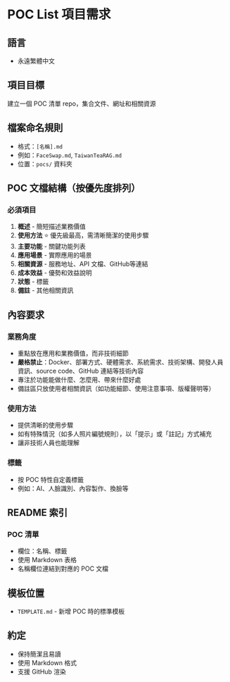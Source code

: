 # POC List 項目需求

## 語言
- 永遠繁體中文

## 項目目標
建立一個 POC 清單 repo，集合文件、網址和相關資源

## 檔案命名規則
- 格式：`[名稱].md`
- 例如：`FaceSwap.md`, `TaiwanTeaRAG.md`
- 位置：`pocs/` 資料夾

## POC 文檔結構（按優先度排列）

### 必須項目
1. **概述** - 簡短描述業務價值
2. **使用方法** ⭐ 優先級最高，需清晰簡潔的使用步驟
3. **主要功能** - 關鍵功能列表
4. **應用場景** - 實際應用的場景
5. **相關資源** - 服務地址、API 文檔、GitHub等連結
6. **成本效益** - 優勢和效益說明
7. **狀態** - 標籤
8. **備註** - 其他相關資訊

## 內容要求

### 業務角度
- 重點放在應用和業務價值，而非技術細節
- **嚴格禁止**：Docker、部署方式、硬體需求、系統需求、技術架構、開發人員資訊、source code、GitHub 連結等技術內容
- 專注於功能能做什麼、怎麼用、帶來什麼好處
- 備註區只放使用者相關資訊（如功能細節、使用注意事項、版權聲明等）

### 使用方法
- 提供清晰的使用步驟
- 如有特殊情況（如多人照片編號規則），以「提示」或「註記」方式補充
- 讓非技術人員也能理解

### 標籤
- 按 POC 特性自定義標籤
- 例如：AI、人臉識別、內容製作、換臉等

## README 索引

### POC 清單

- 欄位：名稱、標籤
- 使用 Markdown 表格
- 名稱欄位連結到對應的 POC 文檔

## 模板位置
- `TEMPLATE.md` - 新增 POC 時的標準模板

## 約定
- 保持簡潔且易讀
- 使用 Markdown 格式
- 支援 GitHub 渲染
